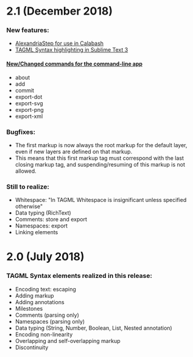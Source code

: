 # 2.1 (December 2018)

### New features:

- [AlexandriaStep for use in Calabash](https://huygensing.github.io/TAG/TAGML/CALABASH-README)
- [TAGML Syntax highlighting in Sublime Text 3](https://huygensing.github.io/tagml-sublime-syntax/)

#### [New/Changed commands for the command-line app](https://huygensing.github.io/alexandria/commands)
- about
- add
- commit
- export-dot
- export-svg
- export-png
- export-xml 

### Bugfixes:

- The first markup is now always the root markup for the default layer, even if new layers are defined on that markup.
- This means that this first markup tag must correspond with the last closing markup tag, and suspending/resuming of this markup is not allowed.

### Still to realize:

- Whitespace: "In TAGML Whitespace is insignificant unless specified otherwise"
- Data typing (RichText)
- Comments: store and export
- Namespaces: export
- Linking elements

# 2.0 (July 2018)

### TAGML Syntax elements realized in this release:

- Encoding text: escaping
- Adding markup
- Adding annotations
- Milestones
- Comments (parsing only)
- Namespaces (parsing only)
- Data typing (String, Number, Boolean, List, Nested annotation)
- Encoding non-linearity
- Overlapping and self-overlapping markup
- Discontinuity
